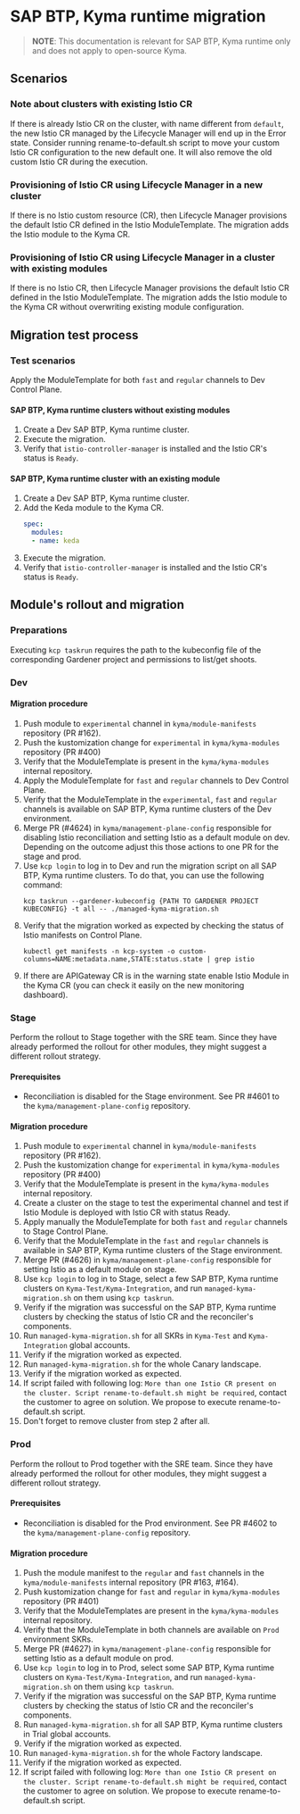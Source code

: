 # SAP BTP, Kyma runtime migration

> **NOTE**: This documentation is relevant for SAP BTP, Kyma runtime only and does not apply to open-source Kyma.

## Scenarios

### Note about clusters with existing Istio CR

If there is already Istio CR on the cluster, with name different from `default`, the new Istio CR managed by the Lifecycle Manager will end up in the Error state.
Consider running rename-to-default.sh script to move your custom Istio CR configuration to the new default one. It will also remove the old custom Istio CR during the execution.

### Provisioning of Istio CR using Lifecycle Manager in a new cluster

If there is no Istio custom resource (CR), then Lifecycle Manager provisions the default Istio CR defined in the Istio ModuleTemplate. The migration
adds the Istio module to the Kyma CR.


### Provisioning of Istio CR using Lifecycle Manager in a cluster with existing modules

If there is no Istio CR, then Lifecycle Manager provisions the default Istio CR defined in the Istio ModuleTemplate. The migration
adds the Istio module to the Kyma CR without overwriting existing module configuration.

## Migration test process

### Test scenarios

Apply the ModuleTemplate for both `fast` and `regular` channels to Dev Control Plane.

#### SAP BTP, Kyma runtime clusters without existing modules

1. Create a Dev SAP BTP, Kyma runtime cluster.
2. Execute the migration.
3. Verify that `istio-controller-manager` is installed and the Istio CR's status is `Ready`.

#### SAP BTP, Kyma runtime cluster with an existing module

1. Create a Dev SAP BTP, Kyma runtime cluster.
2. Add the Keda module to the Kyma CR.
   ```yaml
   spec:
     modules:
     - name: keda
   ```
3. Execute the migration.
4. Verify that `istio-controller-manager` is installed and the Istio CR's status is `Ready`.

## Module's rollout and migration

### Preparations

Executing `kcp taskrun` requires the path to the kubeconfig file of the corresponding Gardener project and permissions to list/get shoots.

### Dev

#### Migration procedure

1. Push module to `experimental` channel in `kyma/module-manifests `repository (PR #162).
2. Push the kustomization change for `experimental` in `kyma/kyma-modules` repository (PR #400)
3. Verify that the ModuleTemplate is present in the `kyma/kyma-modules` internal repository.
4. Apply the ModuleTemplate for `fast` and `regular` channels to Dev Control Plane.
5. Verify that the ModuleTemplate in the `experimental`, `fast` and `regular` channels is available on SAP BTP, Kyma runtime clusters of the Dev environment.
6. Merge PR (#4624) in `kyma/management-plane-config` responsible for disabling Istio reconciliation and setting Istio as a default module on dev. Depending on the outcome adjust this those actions to one PR for the stage and prod.
7. Use `kcp login` to log in to Dev and run the migration script on all SAP BTP, Kyma runtime clusters. To do that, you can use the following command:
   ```shell
   kcp taskrun --gardener-kubeconfig {PATH TO GARDENER PROJECT KUBECONFIG} -t all -- ./managed-kyma-migration.sh
   ```
8. Verify that the migration worked as expected by checking the status of Istio manifests on Control Plane.
   ```shell
   kubectl get manifests -n kcp-system -o custom-columns=NAME:metadata.name,STATE:status.state | grep istio
   ```
9. If there are APIGateway CR is in the warning state enable Istio Module in the Kyma CR (you can check it easily on the new monitoring dashboard).

### Stage

Perform the rollout to Stage together with the SRE team. Since they have already performed the rollout for other modules, they might suggest a different rollout strategy.

#### Prerequisites

- Reconciliation is disabled for the Stage environment. See PR #4601 to the `kyma/management-plane-config` repository.

#### Migration procedure
1. Push module to `experimental` channel in `kyma/module-manifests `repository (PR #162).
2. Push the kustomization change for `experimental` in `kyma/kyma-modules` repository (PR #400)
3. Verify that the ModuleTemplate is present in the `kyma/kyma-modules` internal repository.
4. Create a cluster on the stage to test the experimental channel and test if Istio Module is deployed with Istio CR with status Ready.
5. Apply manually the ModuleTemplate for both `fast` and `regular` channels to Stage Control Plane.
6. Verify that the ModuleTemplate in the `fast` and `regular` channels is available in SAP BTP, Kyma runtime clusters of the Stage environment.
7. Merge PR (#4626) in `kyma/management-plane-config` responsible for setting Istio as a default module on stage.
8. Use `kcp login` to log in to Stage, select a few SAP BTP, Kyma runtime clusters on `Kyma-Test/Kyma-Integration`, and run `managed-kyma-migration.sh` on them using `kcp taskrun`.
9. Verify if the migration was successful on the SAP BTP, Kyma runtime clusters by checking the status of Istio CR and the reconciler's components.
10. Run `managed-kyma-migration.sh` for all SKRs in `Kyma-Test` and `Kyma-Integration` global accounts.
11. Verify if the migration worked as expected.
12. Run `managed-kyma-migration.sh` for the whole Canary landscape.
13. Verify if the migration worked as expected.
14. If script failed with following log: `More than one Istio CR present on the cluster. Script rename-to-default.sh might be required`, contact the customer to agree on solution. We propose to execute rename-to-default.sh script.
15. Don't forget to remove cluster from step 2 after all.

### Prod

Perform the rollout to Prod together with the SRE team. Since they have already performed the rollout for other modules, they might suggest a different rollout strategy.

#### Prerequisites

- Reconciliation is disabled for the Prod environment. See PR #4602 to the `kyma/management-plane-config` repository.

#### Migration procedure

1. Push the module manifest to the `regular` and `fast` channels in the `kyma/module-manifests` internal repository (PR #163, #164).
2. Push kustomization change for `fast` and `regular` in `kyma/kyma-modules` repository (PR #401)
3. Verify that the ModuleTemplates are present in the `kyma/kyma-modules` internal repository.
4. Verify that the ModuleTemplate in both channels are available on `Prod` environment SKRs.
5. Merge PR (#4627) in `kyma/management-plane-config` responsible for setting Istio as a default module on prod.
6. Use `kcp login` to log in to Prod, select some SAP BTP, Kyma runtime clusters on `Kyma-Test/Kyma-Integration`, and run `managed-kyma-migration.sh` on them using `kcp taskrun`.
7. Verify if the migration was successful on the SAP BTP, Kyma runtime clusters by checking the status of Istio CR and the reconciler's components.
8. Run `managed-kyma-migration.sh` for all SAP BTP, Kyma runtime clusters in Trial global accounts.
9. Verify if the migration worked as expected.
10. Run `managed-kyma-migration.sh` for the whole Factory landscape.
11. Verify if the migration worked as expected.
12. If script failed with following log: `More than one Istio CR present on the cluster. Script rename-to-default.sh might be required`, contact the customer to agree on solution. We propose to execute rename-to-default.sh script.